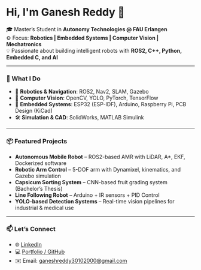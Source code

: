 # Hi, I'm Ganesh Reddy 👋  

🎓 Master’s Student in **Autonomy Technologies @ FAU Erlangen**  
⚙️ Focus: **Robotics | Embedded Systems | Computer Vision | Mechatronics**  
💡 Passionate about building intelligent robots with **ROS2, C++, Python, Embedded C, and AI**  

---

### 🚀 What I Do  
- 🤖 **Robotics & Navigation**: ROS2, Nav2, SLAM, Gazebo  
- 🎯 **Computer Vision**: OpenCV, YOLO, PyTorch, TensorFlow  
- 🔧 **Embedded Systems**: ESP32 (ESP-IDF), Arduino, Raspberry Pi, PCB Design (KiCad)  
- 🛠️ **Simulation & CAD**: SolidWorks, MATLAB Simulink  

---

### 📦 Featured Projects  
- **Autonomous Mobile Robot** – ROS2-based AMR with LiDAR, A*, EKF, Dockerized software  
- **Robotic Arm Control** – 5-DOF arm with Dynamixel, kinematics, and Gazebo simulation  
- **Capsicum Sorting System** – CNN-based fruit grading system (Bachelor’s Thesis)  
- **Line Following Robot** – Arduino + IR sensors + PID Control  
- **YOLO-based Detection Systems** – Real-time vision pipelines for industrial & medical use  

---

### 📫 Let’s Connect  
- 🌐 [LinkedIn](https://www.linkedin.com/in/ganeshsreddy/)  
- 💻 [Portfolio / GitHub](https://github.com/GSR07)  
- ✉️ Email: ganeshreddy30102000@gmail.com  
